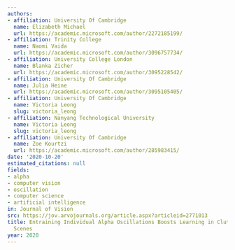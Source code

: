 ```yaml
---
authors:
- affiliation: University Of Cambridge
  name: Elizabeth Michael
  url: https://academic.microsoft.com/author/2272185199/
- affiliation: Trinity College
  name: Naomi Vaida
  url: https://academic.microsoft.com/author/3096757734/
- affiliation: University College London
  name: Blanka Zicher
  url: https://academic.microsoft.com/author/3095228542/
- affiliation: University Of Cambridge
  name: Julia Heine
  url: https://academic.microsoft.com/author/3095105405/
- affiliation: University Of Cambridge
  name: Victoria Leong
  slug: victoria_leong
- affiliation: Nanyang Technological University
  name: Victoria Leong
  slug: victoria_leong
- affiliation: University Of Cambridge
  name: Zoe Kourtzi
  url: https://academic.microsoft.com/author/285983415/
date: '2020-10-20'
estimated_citations: null
fields:
- alpha
- computer vision
- oscillation
- computer science
- artificial intelligence
in: Journal of Vision
src: https://jov.arvojournals.org/article.aspx?articleid=2771013
title: Entraining Individual Alpha Oscillations Boosts Learning in Cluttered Visual
  Scenes
year: 2020
---
```


